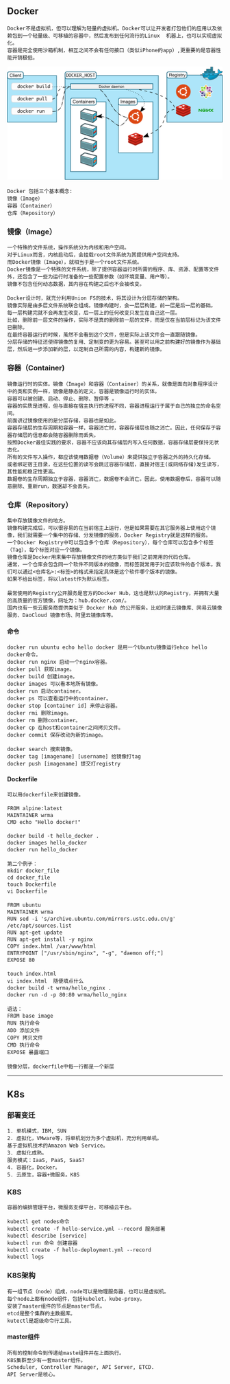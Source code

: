 
## Docker
    Docker不是虚拟机，但可以理解为轻量的虚拟机。Docker可以让开发者打包他们的应用以及依赖包到一个轻量级、可移植的容器中，然后发布到任何流行的Linux  机器上，也可以实现虚拟化。
    容器是完全使用沙箱机制，相互之间不会有任何接口（类似iPhone的app）,更重要的是容器性能开销极低。

![Docker Architecture](./img/architecture_docker.svg)

    Docker 包括三个基本概念:
    镜像（Image）
    容器（Container）
    仓库（Repository）

### 镜像（Image）
    一个特殊的文件系统，操作系统分为内核和用户空间。
    对于Linux而言，内核启动后，会挂载root文件系统为其提供用户空间支持。
    而Docker镜像（Image），就相当于是一个root文件系统。
    Docker镜像是一个特殊的文件系统，除了提供容器运行时所需的程序、库、资源、配置等文件外，还包含了一些为运行时准备的一些配置参数（如环境变量、用户等）。 
    镜像不包含任何动态数据，其内容在构建之后也不会被改变。

    Docker设计时，就充分利用Union FS的技术，将其设计为分层存储的架构。
    镜像实际是由多层文件系统联合组成。镜像构建时，会一层层构建，前一层是后一层的基础。
    每一层构建完就不会再发生改变，后一层上的任何改变只发生在自己这一层。
    比如，删除前一层文件的操作，实际不是真的删除前一层的文件，而是仅在当前层标记为该文件已删除。
    在最终容器运行的时候，虽然不会看到这个文件，但是实际上该文件会一直跟随镜像。
    分层存储的特征还使得镜像的复用、定制变的更为容易。甚至可以用之前构建好的镜像作为基础层，然后进一步添加新的层，以定制自己所需的内容，构建新的镜像。

### 容器（Container)
    镜像运行时的实体。镜像（Image）和容器（Container）的关系，就像是面向对象程序设计中的类和实例一样，镜像是静态的定义，容器是镜像运行时的实体。
    容器可以被创建、启动、停止、删除、暂停等 。
    容器的实质是进程，但与直接在宿主执行的进程不同，容器进程运行于属于自己的独立的命名空间。
    前面讲过镜像使用的是分层存储，容器也是如此。
    容器存储层的生存周期和容器一样，容器消亡时，容器存储层也随之消亡。因此，任何保存于容器存储层的信息都会随容器删除而丢失。
    按照Docker最佳实践的要求，容器不应该向其存储层内写入任何数据，容器存储层要保持无状态化。
    所有的文件写入操作，都应该使用数据卷（Volume）来提供独立于容器之外的持久化存储。
    或者绑定宿主目录，在这些位置的读写会跳过容器存储层，直接对宿主(或网络存储)发生读写，其性能和稳定性更高。
    数据卷的生存周期独立于容器，容器消亡，数据卷不会消亡。因此，使用数据卷后，容器可以随意删除、重新run，数据却不会丢失。

### 仓库（Repository）
    集中存放镜像文件的地方。
    镜像构建完成后，可以很容易的在当前宿主上运行，但是如果需要在其它服务器上使用这个镜像，我们就需要一个集中的存储、分发镜像的服务，Docker Registry就是这样的服务。
    一个Docker Registry中可以包含多个仓库（Repository），每个仓库可以包含多个标签（Tag），每个标签对应一个镜像。
    镜像仓库是Docker用来集中存放镜像文件的地方类似于我们之前常用的代码仓库。
    通常，一个仓库会包含同一个软件不同版本的镜像，而标签就常用于对应该软件的各个版本。我们可以通过<仓库名>:<标签>的格式来指定具体是这个软件哪个版本的镜像。
    如果不给出标签，将以latest作为默认标签。

    最常使用的Registry公开服务是官方的Docker Hub，这也是默认的Registry，并拥有大量的高质量的官方镜像，网址为：hub.docker.com/。
    国内也有一些云服务商提供类似于 Docker Hub 的公开服务。比如时速云镜像库、网易云镜像服务、DaoCloud 镜像市场、阿里云镜像库等。

#### 命令
    docker run ubuntu echo hello docker 是用一个Ubuntu镜像运行ehco hello docker命令。
    docker run nginx 启动一个nginx容器。
    docker pull 获取image。
    docker build 创建image。
    docker images 可以看本地所有镜像。
    docker run 启动container。
    docker ps 可以查看运行中的container。
    docker stop [container id] 来停止容器。
    docker rmi 删除image。
    docker rm 删除container。
    docker cp 在host和container之间拷贝文件。
    docker commit 保存改动为新的image。
    
    docker search 搜索镜像。
    docker tag [imagename] [username] 给镜像打tag
    docker push [imagename] 提交打registry

#### Dockerfile 
    可以用dockerfile来创建镜像。

    FROM alpine:latest
    MAINTAINER wrma
    CMD echo "Hello docker!"

    docker build -t hello_docker .
    docker images hello_docker
    docker run hello_docker

    第二个例子：
    mkdir docker_file
    cd docker_file
    touch Dockerfile
    vi Dockerfile

    FROM ubuntu
    MAINTAINER wrma
    RUN sed -i 's/archive.ubuntu.com/mirrors.ustc.edu.cn/g' /etc/apt/sources.list
    RUN apt-get update
    RUN apt-get install -y nginx
    COPY index.html /var/www/html
    ENTRYPOINT ["/usr/sbin/nginx", "-g", "daemon off;"]
    EXPOSE 80

    touch index.html
    vi index.html  随便填点什么
    docker build -t wrma/hello_nginx .
    docker run -d -p 80:80 wrma/hello_nginx

    语法：
    FROM base image
    RUN 执行命令
    ADD 添加文件
    COPY 拷贝文件
    CMD 执行命令
    EXPOSE 暴露端口

    镜像分层，dockerfile中每一行都是一个新层

---

## K8s
### 部署变迁
    1. 单机模式，IBM, SUN
    2. 虚拟化，VMware等，将单机划分为多个虚拟机，充分利用单机。
    基于虚拟机技术的Amazon Web Service。
    3. 虚拟化成熟。
    服务模式：IaaS, PaaS, SaaS?
    4. 容器化，Docker。
    5. 云原生，容器+微服务。K8S

### K8S
    容器的编排管理平台，微服务支撑平台，可移植云平台。

    kubectl get nodes命令
    kubectl create -f hello-service.yml --record 服务部署
    kubectl describe [service]
    kubectl run 命令 创建容器
    kubectl create -f hello-deployment.yml --record 
    kubectl logs 

### K8S架构
    有一组节点（node）组成，node可以是物理服务器，也可以是虚拟机。
    每个node上都有node组件，包括kubelet，kube-proxy。
    安装了master组件的节点是master节点。
    etcd是整个集群的主数据库。
    kutectl是超级命令行工具。

#### master组件
    所有的控制命令到传递给maste组件并在上面执行。
    K8S集群至少有一套master组件。
    Scheduler, Controller Manager, API Server, ETCD.
    API Server是核心。